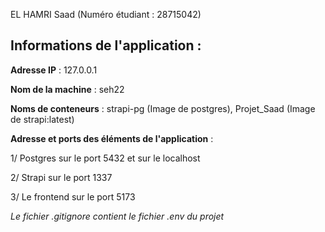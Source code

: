 EL HAMRI Saad (Numéro étudiant : 28715042)

## Informations de l'application :

**Adresse IP** : 127.0.0.1

**Nom de la machine** : seh22

**Noms de conteneurs** : strapi-pg (Image de postgres), Projet_Saad (Image de strapi:latest)

**Adresse et ports des éléments de l'application** : 

1/ Postgres sur le port 5432 et sur le localhost

2/ Strapi sur le port 1337 

3/ Le frontend sur le port 5173




*Le fichier .gitignore contient le fichier .env du projet*

